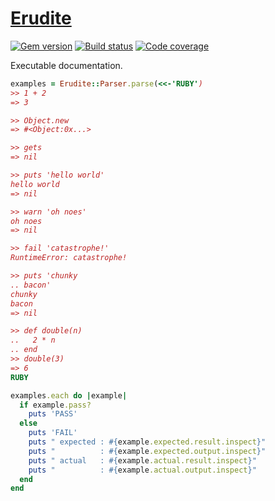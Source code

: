# [Erudite][1]

[![Gem version][2]][3]
[![Build status][4]][5]
[![Code coverage][6]][7]

Executable documentation.

``` rb
examples = Erudite::Parser.parse(<<-'RUBY')
>> 1 + 2
=> 3

>> Object.new
=> #<Object:0x...>

>> gets
=> nil

>> puts 'hello world'
hello world
=> nil

>> warn 'oh noes'
oh noes
=> nil

>> fail 'catastrophe!'
RuntimeError: catastrophe!

>> puts 'chunky
.. bacon'
chunky
bacon
=> nil

>> def double(n)
..   2 * n
.. end
>> double(3)
=> 6
RUBY

examples.each do |example|
  if example.pass?
    puts 'PASS'
  else
    puts 'FAIL'
    puts " expected : #{example.expected.result.inspect}"
    puts "          : #{example.expected.output.inspect}"
    puts " actual   : #{example.actual.result.inspect}"
    puts "          : #{example.actual.output.inspect}"
  end
end
```

[1]: https://github.com/tfausak/erudite
[2]: https://badge.fury.io/rb/erudite.svg
[3]: http://rubygems.org/gems/erudite
[4]: https://travis-ci.org/tfausak/erudite.svg
[5]: https://travis-ci.org/tfausak/erudite
[6]: https://img.shields.io/coveralls/tfausak/erudite.svg
[7]: https://coveralls.io/r/tfausak/erudite
